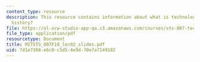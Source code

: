 ```yaml
---
content_type: resource
description: This resource contains information about what is technology? what is
  history?
file: https://ol-ocw-studio-app-qa.s3.amazonaws.com/courses/sts-007-technology-in-history-fall-2010/7d1e7388e6c0c5d54e9d70e7a7149182_MITSTS_007F10_lec02_slides.pdf
file_type: application/pdf
resourcetype: Document
title: MITSTS_007F10_lec02_slides.pdf
uid: 7d1e7388-e6c0-c5d5-4e9d-70e7a7149182
---
```

